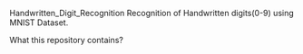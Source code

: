 Handwritten_Digit_Recognition
Recognition of Handwritten digits(0-9) using MNIST Dataset.

What this repository contains?
